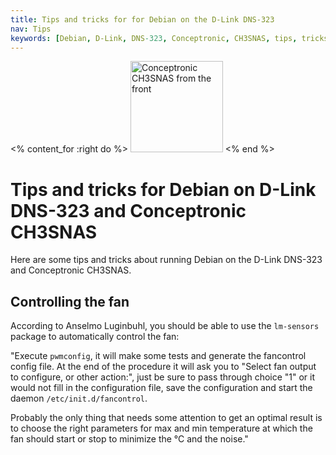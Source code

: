 ```yaml
---
title: Tips and tricks for for Debian on the D-Link DNS-323
nav: Tips
keywords: [Debian, D-Link, DNS-323, Conceptronic, CH3SNAS, tips, tricks]
---
```


<% content_for :right do %>
<img src = "../images/r_ch3snas_front.jpg" class="border" alt="Conceptronic CH3SNAS from the front" width="148" height="146" />
<% end %>

<h1>Tips and tricks for Debian on D-Link DNS-323 and Conceptronic CH3SNAS</h1>

Here are some tips and tricks about running Debian on the D-Link DNS-323
and Conceptronic CH3SNAS.

<h2><a id = "fan-control">Controlling the fan</a></h2>

According to Anselmo Luginbuhl, you should be able to use the `lm-sensors`
package to automatically control the fan:

"Execute `pwmconfig`, it will make some tests and generate the fancontrol
config file. At the end of the procedure it will ask you to "Select fan
output to configure, or other action:", just be sure to pass through choice
"1" or it would not fill in the configuration file, save the configuration
and start the daemon `/etc/init.d/fancontrol`.

Probably the only thing that needs some attention to get an optimal result
is to choose the right parameters for max and min temperature at which the
fan should start or stop to minimize the °C and the noise."

